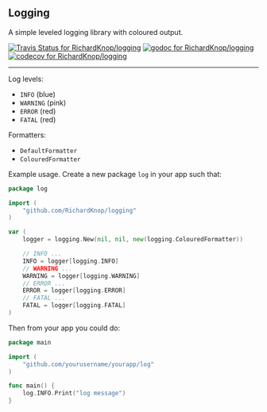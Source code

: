 ## Logging

A simple leveled logging library with coloured output.

[![Travis Status for RichardKnop/logging](https://travis-ci.org/RichardKnop/logging.svg?branch=master&label=linux+build)](https://travis-ci.org/RichardKnop/logging)
[![godoc for RichardKnop/logging](https://godoc.org/github.com/nathany/looper?status.svg)](http://godoc.org/github.com/RichardKnop/logging)
[![codecov for RichardKnop/logging](https://codecov.io/gh/RichardKnop/logging/branch/master/graph/badge.svg)](https://codecov.io/gh/RichardKnop/logging)

---

Log levels:

- `INFO` (blue)
- `WARNING` (pink)
- `ERROR` (red)
- `FATAL` (red)

Formatters:

- `DefaultFormatter`
- `ColouredFormatter`

Example usage. Create a new package `log` in your app such that:

```go
package log

import (
	"github.com/RichardKnop/logging"
)

var (
	logger = logging.New(nil, nil, new(logging.ColouredFormatter))

	// INFO ...
	INFO = logger[logging.INFO]
	// WARNING ...
	WARNING = logger[logging.WARNING]
	// ERROR ...
	ERROR = logger[logging.ERROR]
	// FATAL ...
	FATAL = logger[logging.FATAL]
)
```

Then from your app you could do:

```go
package main

import (
	"github.com/yourusername/yourapp/log"
)

func main() {
	log.INFO.Print("log message")
}
```
